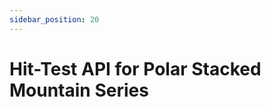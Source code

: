 ```yaml
---
sidebar_position: 20
---
```


# Hit-Test API for Polar Stacked Mountain Series

<LiveDocSnippet name="./Basic/demo" />
